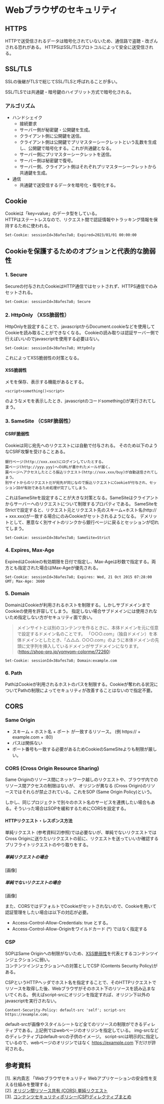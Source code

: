 # Webブラウザのセキュリティ
## HTTPS
HTTPで送受信されるデータは暗号化されていないため、通信路で盗聴・改ざんされる恐れがある。
HTTPSはSSL/TLSプロトコルによって安全に送受信される。

## SSL/TLS
SSLの後継がTLSで総じてSSL/TLSと呼ばれることが多い。

SSL/TLSでは共通鍵・暗号鍵のハイブリット方式で暗号化される。
### アルゴリズム
* ハンドシェイク
  - 接続要求
  - サーバー側が秘密鍵・公開鍵を生成。
  - クライアント側に公開鍵を送信。
  - クライアント側は公開鍵でプリマスターシークレットという乱数を生成し、公開鍵で暗号化する。これが共通鍵となる。
  - サーバー側にプリマスターシークレットを送信。
  - サーバー側は秘密鍵で復号。
  - サーバー側、クライアント側はそれぞれプリマスターシークレットから共通鍵を生成。
* 通信
  - 共通鍵で送受信するデータを暗号化・復号化する。

## Cookie
Cookieは「key=value」のデータ型をしている。<br>
HTTPはステートレスなので、リクエスト間で認証情報やトラッキング情報を保持するために使われる。
```
Set-Cookie: sessionId=38afes7a8; Expired=2023/01/01 00:00:00
```

## Cookieを保護するためのオプションと代表的な脆弱性
### 1. Secure<br>

Secureの付与されたCookieはHTTP通信ではセットされず、HTTPS通信でのみセットされる。
```
Set-Cookie: sessionId=38afes7a8; Secure
```

### 2. HttpOnly （XSS脆弱性）<br>

HttpOnlyを設定することで、javascriptからDocument.cookieなどを使用してCookieを読み取ることができなくなる。
Cookieの読み取りは認証サーバー側で行えばいいのでjavascriptを使用する必要はない。
```
Set-Cookie: sessionId=38afes7a8; HttpOnly
```
これによってXSS脆弱性の対策となる。
#### XSS脆弱性
メモを保存、表示する機能があるとする。<br>
```
<script>something()<script>
```
のようなメモを表示したとき、javascriptのコードsomething()が実行されてしまう。

### 3. SameSite （CSRF脆弱性）<br>
#### CSRF脆弱性
Cookieは同じ宛先へのリクエストには自動で付与される。
そのため以下のようなCSRF攻撃を受けることある。
```
銀行ページ(http://xxx.xxx)にログインしていたとする。
罠ページ(http://yyy.yyy)へのURLが書かれたメールが届く。
罠ページへアクセスしたところ振込リクエスト(http://xxx.xxx/buy)が自動送信されてしまう。
別サイトからのリクエストだが宛先が同じなので振込リクエストにCookieが付与され、セッションIDが有効であるため処理が完了してしまう。
```
これはSameSiteを設定することが大きな対策となる。SameSiteはクライアントからサーバーへのリクエストについて制限するプロパティである。
SameSiteをStrictで設定すると、リクエスト元とリクエスト先のスキーム+ホスト名(http:// + xxx.xxx)が一致する場合にのみCookieがセットされるようになる。
デメリットとして、悪意なく別サイトのリンクから銀行ページに戻るとセッションが切れてしまう。
```
Set-Cookie: sessionId=38afes7a8; SameSite=Strict
```

### 4. Expires, Max-Age

ExpiredはCookieの有効期限を日付で指定し、Max-Ageは秒数で指定する。両方とも指定された場合はMax-Ageが優先される。
```
Set-Cookie: sessionId=38afes7a8; Expires: Wed, 21 Oct 2015 07:28:00 GMT; Max-Age: 3600
```

### 5. Domain
DomainはCookieが利用されるホストを制限する。しかしサブドメインまでCookieの使用を許容してしまう。
指定しない場合サブドメインには使用されないため指定しない方がセキュリティ面で良い。
>メインサイトとは別のコンテンツを作るときに、本体ドメインを元に任意で設定するドメイン名のことです。 「○○○.com」（独自ドメイン）を本体ドメインとしたとき、「△△△. ○○○.com」のように本体ドメインの先頭に文字列を挿入しているドメインがサブドメインになります。 (https://shop-pro.jp/yomyom-colorme/72260)
```
Set-Cookie: sessionId=38afes7a8; Domain:example.com
```
### 6. Path

PathはCookieが利用されるホストのパスを制限する。Cookieが奪われる状況についてPathの制限によってセキュリティが改善することはないので指定不要。

## CORS
### Same Origin
- スキーム + ホスト名 + ポート が一致するリソース。 (例 https:// + example.com + :80)<br>
- パスは関係ない
- ポート番号も一致する必要があるためCookieのSameSiteよりも制限が厳しい。

### CORS (Cross Origin Resource Sharing)

Same Originのリソース間にネットワーク越しのリクエストや、ブラウザ内でのリソース間アクセスの制限はないが、
オリジンが異なる (Cross Origin)のリソースではそれらが禁止されている。これをSOP (Same Origin Policy)という。

しかし、同じプロジェクトで別々のホスト名のサービスを連携したい場合もある。そういった場合はSOPを緩和するためにCORSを設定する。
#### HTTPリクエスト・レスポンス方法
単純リクエスト (参考資料[2]参照)では必要ないが、単純でないリクエストではCross Originに送りたいリクエストの前に、リクエストを送っていいか確認するプリフライトリクエストのやり取りをする。

##### 単純リクエストの場合
[画像]

##### 単純でないリクエストの場合
[画像]

また、CORSではデフォルトでCookieがセットされないので、Cookieを用いて認証管理をしたい場合は以下の対応が必要。
- Access-Control-Allow-Credentials: true とする。
- Access-Control-Allow-Originをワイルドカード (*) ではなく指定する

### CSP
SOPはSame Originへの制限がないため、[XSS脆弱性](https://github.com/kuwabaray/note/blob/main/docs/web-browser-security.md#xss%E8%84%86%E5%BC%B1%E6%80%A7)を代表とするコンテンツインジェクションに弱い。<br>
コンテンツインジェクションへの対策としてCSP (Contents Security Policy)がある。

CSPというHTTPヘッダでホスト名を指定することで、そのHTTPリクエストでリソースを取得した後、Webブラウザがそのホスト下のリソースを読み込まないでくれる。
例えばscript-srcにオリジンを指定すれば、オリジン下以外のjavascriptを実行されない。
```
Content-Security-Policy: default-src 'self'; script-src https://example.com;
```
default-srcが画像やスタイルシートなど全てのリソースの制限ができるディレティブである。上記例ではwebページのオリジンを指定している。
img-srcなどのディレクティブはdefault-srcの子供のイメージ。
script-srcは明示的に指定しているので、webページのオリジンではなく https://example.com 下だけが許可される。


## 参考資料
[1]. 米内貴志 「Webブラウザセキュリティ Webアプリケーションの安全性を支える仕組みを整理する」<br>
[2]. [オリジン間リソース共有 (CORS) 単純リクエスト](https://developer.mozilla.org/ja/docs/Web/HTTP/CORS#%E5%8D%98%E7%B4%94%E3%83%AA%E3%82%AF%E3%82%A8%E3%82%B9%E3%83%88)<br>
[3]. [コンテンツセキュリティポリシー(CSP)ディレクティブまとめ](https://qiita.com/yuria-n/items/c50a1bc0ba51f6e33215)<br>
